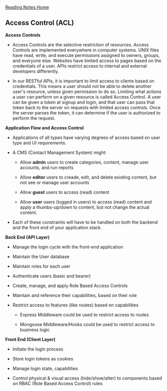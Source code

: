 [Reading Notes Home](https://d-d-wolfe.github.io/reading-notes/)

## Access Control (ACL)

**Access Controls**

- Access Controls are the selective restriction of resources. Access Controls are implemented everywhere in computer systems. UNIX files have read, write, and execute permissions assigned to owners, groups, and everyone else. Websites have limited access to pages based on the credentials of a user. APIs restrict access to internal and external developers differently.

- In our RESTful APIs, it is important to limit access to clients based on credentials. This means a user should not be able to delete another user's resource, unless given permission to do so. Limiting what actions a user can perform on a given resource is called Access Control. A user can be given a token at signup and login, and that user can pass that token back to the server on requests with limited access controls. Once the server parses the token, it can determine if the user is authorized to perform the request.

**Application Flow and Access Control**

- Applications of all types have varying degrees of access based on user type and UI requirements.

- A CMS (Contact Management System) might:

  - Allow **admin** users to create categories, content, manage user accounts, and run reports

  - Allow **editor** users to creade, edit, and delete existing content, but not see or manage user accounts

  - Allow **guest** users to access (read) content

  - Allow **user** users (logged in users) to access (read) content and apply a thumbs-up/down to content, but not change the actual content.

- Each of these constraints will have to be handled on both the backend and the front end of your application stack.

**Back End (API Layer)**

- Manage the login cycle with the front-end application

- Maintain the User database

- Maintain roles for each user

- Authenticate users (basic and bearer)

- Create, manage, and apply Role Based Access Controls

- Maintain and reference their capabilities, based on their role

- Restrict access to features (like routes) based on capabilities

  - Express Middleware could be used to restrict access to routes

  - Mongoose Middleware/Hooks could be used to restrict access to business logic

**Front End (Client Layer)**

- Initiate the login process

- Store login tokens as cookies

- Manage login state, capabilities

- Control physical & visual access (hide/show/alter) to components based on RBAC (Role Based Access Control) rules
